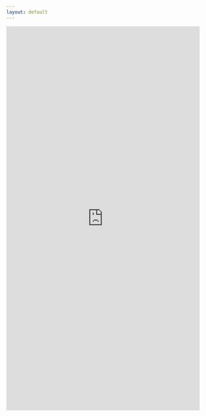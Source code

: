 ```yaml
---
layout: default
---
```


<iframe src="https://nbviewer.jupyter.org/github/lloydster25/lloydster25.github.io/blob/main/format.ipynb" height="1000px" width="100%" frameborder="0"></iframe>
